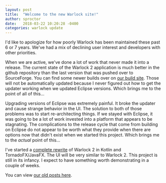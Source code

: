```yaml
---
layout: post
title:  "Welcome to the new Warlock site!"
author: sproctor
date:   2018-03-22 10:20:28 -0400
categories: warlock update
---
```

I'd like to apologize for how poorly Warlock has been maintained these past 6 or 7 years. We've had a mix of declining user
interest and developers with other priorities.

When we are active, we've done a lot of work that never made it into a release. The current state of the Warlock 2 application is
much better in the github repository than the last version that was pushed over to SourceForge. You can find some newer builds
over on [our build site](http://build.warlock.cc/). Those will not be automatically updated because I never figured out how to
get the updater working when we updated Eclipse versions. Which brings me to the point of all of this...

Upgrading versions of Eclipse was extremely painful. It broke the updater and cause strange behavior in the UI. The solution to
both of those problems was to start re-architecting things. If we stayed with Eclipse, it was going to be a lot of work invested
into a platform that appears to be stagnating. The complications to the release cycle that come from building on Eclipse do not
appear to be worth what they provide when there are options now that didn't exist when we started this project. Which brings me to
the _actual_ point of this...

I've started a [complete rewrite](https://github.com/sproctor/warlock3) of Warlock 2 in Kotlin and TornadoFX/JavaFX. The UI will be
very similar to Warlock 2. This project is still in its infancy. I expect to have something worth demonstrating in a couple of
weeks.

You can view [our old posts here](https://sourceforge.net/p/warlock/news/).
